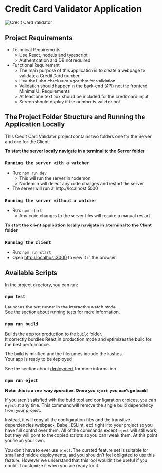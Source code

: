 # Credit Card Validator Application
![Credit Card Validator](https://github.com/bestevez32/credit-card-validator/assets/12898955/605d628e-b162-4541-aa3c-56342c261abf)

## Project Requirements

- Technical Requirements
  - Use React, node.js and typescript
  - Authentication and DB not required
- Functional Requirement
  - The main purpose of this application is to create a webpage to validate a
    Credit Card number
  - Use the Luhn checksum algorithm for validation
  - Validation should happen in the back-end (API) not the frontend
    Minimal UI Requirements
  - At least one text box should be included for the credit card input
  - Screen should display if the number is valid or not

## The Project Folder Structure and Running the Application Locally

This Credit Card Validator project contains two folders one for the Server and one for the Client

**To start the server locally navigate in a terminal to the Server folder**

### `Running the server with a watcher`

- Run: `npm run dev`
  - This will run the server in nodemon
  - Nodemon will detect any code changes and restart the server
- The server will run at http://localhost:5000

### `Running the server without a watcher`

- Run: `npm start`
  - Any code changes to the server files will require a manual restart

**To start the client application locally navigate in a terminal to the Client folder**

### `Running the client`

- Run: `npm run start`
- Open [http://localhost:3000](http://localhost:3000) to view it in the browser.

## Available Scripts

In the project directory, you can run:

### `npm test`

Launches the test runner in the interactive watch mode.\
See the section about [running tests](https://facebook.github.io/create-react-app/docs/running-tests) for more information.

### `npm run build`

Builds the app for production to the `build` folder.\
It correctly bundles React in production mode and optimizes the build for the best performance.

The build is minified and the filenames include the hashes.\
Your app is ready to be deployed!

See the section about [deployment](https://facebook.github.io/create-react-app/docs/deployment) for more information.

### `npm run eject`

**Note: this is a one-way operation. Once you `eject`, you can’t go back!**

If you aren’t satisfied with the build tool and configuration choices, you can `eject` at any time. This command will remove the single build dependency from your project.

Instead, it will copy all the configuration files and the transitive dependencies (webpack, Babel, ESLint, etc) right into your project so you have full control over them. All of the commands except `eject` will still work, but they will point to the copied scripts so you can tweak them. At this point you’re on your own.

You don’t have to ever use `eject`. The curated feature set is suitable for small and middle deployments, and you shouldn’t feel obligated to use this feature. However we understand that this tool wouldn’t be useful if you couldn’t customize it when you are ready for it.
